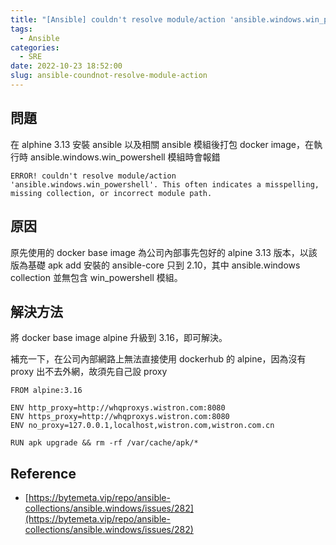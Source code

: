 ```yaml
---
title: "[Ansible] couldn't resolve module/action 'ansible.windows.win_powershell"
tags:
  - Ansible
categories:
  - SRE
date: 2022-10-23 18:52:00
slug: ansible-coundnot-resolve-module-action
---
```


## 問題

在 alphine 3.13 安裝 ansible 以及相關 ansible 模組後打包 docker image，在執行時 ansible.windows.win_powershell 模組時會報錯

<!--more-->

```
ERROR! couldn't resolve module/action 'ansible.windows.win_powershell'. This often indicates a misspelling, missing collection, or incorrect module path.
```

## 原因

原先使用的 docker base image 為公司內部事先包好的 alpine 3.13 版本，以該版為基礎 apk add 安裝的 ansible-core 只到 2.10，其中 ansible.windows collection 並無包含 win_powershell 模組。

## 解決方法

將 docker base image alpine 升級到 3.16，即可解決。

補充一下，在公司內部網路上無法直接使用 dockerhub 的 alpine，因為沒有 proxy 出不去外網，故須先自己設 proxy

```docker
FROM alpine:3.16

ENV http_proxy=http://whqproxys.wistron.com:8080
ENV https_proxy=http://whqproxys.wistron.com:8080
ENV no_proxy=127.0.0.1,localhost,wistron.com,wistron.com.cn

RUN apk upgrade && rm -rf /var/cache/apk/*
```

## Reference

- [https://bytemeta.vip/repo/ansible-collections/ansible.windows/issues/282](https://bytemeta.vip/repo/ansible-collections/ansible.windows/issues/282)
